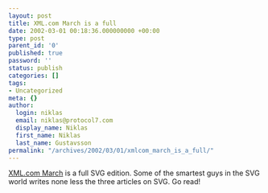 ```yaml
---
layout: post
title: XML.com March is a full
date: 2002-03-01 00:18:36.000000000 +00:00
type: post
parent_id: '0'
published: true
password: ''
status: publish
categories: []
tags:
- Uncategorized
meta: {}
author:
  login: niklas
  email: niklas@protocol7.com
  display_name: Niklas
  first_name: Niklas
  last_name: Gustavsson
permalink: "/archives/2002/03/01/xmlcom_march_is_a_full/"
---
```

[XML.com March](http://www.xml.com/index.csp) is a full SVG edition. Some of the smartest guys in the SVG world writes none less the three articles on SVG. Go read!

